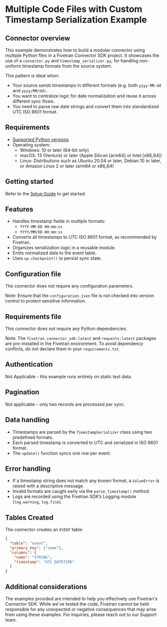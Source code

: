 # Multiple Code Files with Custom Timestamp Serialization Example

## Connector overview
This example demonstrates how to build a modular connector using multiple Python files in a Fivetran Connector SDK project. It showcases the use of a `connector.py` and `timestamp_serializer.py`, for handling non-uniform timestamp formats from the source system.

This pattern is ideal when:
- Your source sends timestamps in different formats (e.g. both `yyyy-MM-dd` and `yyyy/MM/dd)`.
- You want to centralize logic for date normalization and reuse it across different sync flows.
- You need to parse raw date strings and convert them into standardized UTC ISO 8601 format.


## Requirements
- [Supported Python versions](https://github.com/fivetran/fivetran_connector_sdk/blob/main/README.md#requirements)   
- Operating system:
  - Windows: 10 or later (64-bit only)
  - macOS: 13 (Ventura) or later (Apple Silicon [arm64] or Intel [x86_64])
  - Linux: Distributions such as Ubuntu 20.04 or later, Debian 10 or later, or Amazon Linux 2 or later (arm64 or x86_64)


## Getting started
Refer to the [Setup Guide](https://fivetran.com/docs/connectors/connector-sdk/setup-guide) to get started.


## Features
- Handles timestamp fields in multiple formats:
  - `YYYY-MM-DD HH:mm:ss`
  - `YYYY/MM/DD HH:mm:ss`
- Converts all timestamps to UTC ISO 8601 format, as recommended by Fivetran.
- Organizes serialization logic in a reusable module.
- Emits normalized data to the event table.
- Uses `op.checkpoint()` to persist sync state.


## Configuration file
The connector does not require any configuration parameters.

Note: Ensure that the `configuration.json` file is not checked into version control to protect sensitive information.


## Requirements file
This connector does not require any Python dependencies.

Note: The `fivetran_connector_sdk:latest` and `requests:latest` packages are pre-installed in the Fivetran environment. To avoid dependency conflicts, do not declare them in your `requirements.txt`.


## Authentication
Not Applicable - this example runs entirely on static test data.


## Pagination
Not applicable - only two records are processed per sync.


## Data handling
- Timestamps are parsed by the `TimestampSerializer` class using two predefined formats.
- Each parsed timestamp is converted to UTC and serialized in ISO 8601 format.
- The `update()` function syncs one row per event.


## Error handling
- If a timestamp string does not match any known format, a `ValueError` is raised with a descriptive message.
- Invalid formats are caught early via the `parse_timestamp()` method.
- Logs are recorded using the Fivetran SDK’s Logging module (`log.warning`, `log.fine`).


## Tables Created
The connector creates an `EVENT` table:

```json
{
  "table": "event",
  "primary_key": ["name"],
  "columns": {
    "name": "STRING",
    "timestamp": "UTC_DATETIME"
  }
}
```


## Additional considerations
The examples provided are intended to help you effectively use Fivetran's Connector SDK. While we've tested the code, Fivetran cannot be held responsible for any unexpected or negative consequences that may arise from using these examples. For inquiries, please reach out to our Support team.